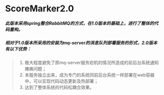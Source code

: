 # ScoreMarker2.0

##### 此版本采用spring整合RabbitMQ的方式，在1.0版本的基础上，进行了整体的代码重构。
##### 相对于1.0版本所采用的安装为mq-server的消息队列部署服务的形式，2.0版本有以下优势：
>1. 极大程度避免了原mq-server服务宕机的情况所造成的前后台系统通知瘫痪问题；
>2. 本服务独立出来，成为专门的系统同前后台系统一样部署在web容器中，可以实现代码动态更新及热部署；
>3. 达到了整体系统的代码松耦合效果。